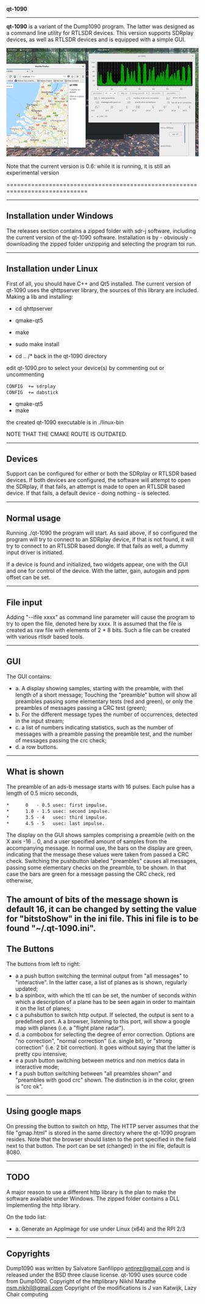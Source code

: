**qt-1090**

----------------------------------------------------------------------------

**qt-1090** is a variant of the Dump1090 program. The latter was
designed  as a command line utility for RTLSDR devices. 
This  version supports SDRplay devices, as well as RTLSDR devices and
is equipped with a simple GUI.

![qt-1090 ](/Screenshot_qt-1090.png?raw=true)


Note that the current version is 0.6: while it is running, it
is still an experimental version

=============================================================================

-----------------------------------------------------------------------------
Installation under Windows
-----------------------------------------------------------------------------

The releases section contains a zipped folder with sdr-j software,
including the current version of the qt-1090 software.
Installation is by - obviously - downloading the zipped folder
unzipping and selecting the program toi run.

-----------------------------------------------------------------------------
Installation under Linux
-----------------------------------------------------------------------------

First of all, you should have C++ and Qt5 installed.
The current version of qt-1090 uses the qhttpserver library,
the sources of this library are included.
Making a lib and installing:

* cd qhttpserver
* qmake-qt5
* make
* sudo make install

* cd ..			/* back in the qt-1090 directory
 
edit qt-1090.pro to select your device(s) by commenting out or uncommenting

	CONFIG  += sdrplay
	CONFIG  += dabstick

* qmake-qt5
* make

the created qt-1090 executable is in ./linux-bin

NOTE THAT THE CMAKE ROUTE IS OUTDATED.

---------------------------------------------------------------------------
Devices
---------------------------------------------------------------------------

Support can be configured for either or both the SDRplay or RTLSDR based
devices. If both devices are configured, the software will attempt to
open the SDRplay, if that fails, an attempt is made to open an RTLSDR
based device. If that fails, a default device - doing nothing - is
selected.

---------------------------------------------------------------------------
Normal usage
---------------------------------------------------------------------------

Running
    ./qt-1090
the program will start. As said above, if so configured the program will try to connect to an SDRplay
device, if that is not found, it will try to connect to an RTLSDR based dongle.
If that fails as well,  a dummy input driver is initiated.

If a device  is found and initialized, two widgets appear, one with the GUI and one for
control of the device. With the latter, gain, autogain and ppm offset can be set.

----------------------------------------------------------------------------
File input
----------------------------------------------------------------------------

Adding "--ifile xxxx" as command line parameter will cause the program
to try to open the file, denoted here by xxxx. It is assumed that the file
is created as raw file with elements of 2 * 8 bits. Such a file can be created
with various rtlsdr based tools.


---------------------------------------------------------------------------
GUI
---------------------------------------------------------------------------

The GUI contains:
* a. A display showing samples, starting with the preamble, with thel length of a short message;
Touching the "preamble" button will show all preambles passing some elementary tests (red and green),
or only the preambles of messages passing a CRC test (green);
* b. For the different message types the number of occurrences, detected in the input stream;
* c. a list of numbers indicating statistics, such as the number of messages with a preamble passing the preamble test, and the number of messages passing the crc check;
* d. a row buttons.

----------------------------------------------------------------------------
What is shown
----------------------------------------------------------------------------

The preamble of an ads-b message starts with 16
pulses. Each pulse has a length of 0.5 micro seconds,

	*      0   - 0.5 usec: first impulse.
	*      1.0 - 1.5 usec: second impulse.
	*      3.5 - 4   usec: third impulse.
	*      4.5 - 5   usec: last impulse.


The display on the GUI shows samples comprising a preamble (with on the
X axis -16 .. 0, and a user specified amount of samples from the accompanying
message. 
In normal use, the bars on the display are green, indicating that the message
these values were taken from passed a CRC check. Switching the pushbutton
labeled "preambles" causes all messages, passing some elementary checks
on the preamble, to be shown. In that case the bars are green for a message
passing the CRC check, red otherwise,


The amount of bits of the message shown is default 16, it can be changed by
setting the value for "bitstoShow" in the ini file. This ini file is to be
found "~/.qt-1090.ini".
---------------------------------------------------------------------------
The Buttons
----------------------------------------------------------------------------

The buttons from left to right:
* a	a push button switching the terminal output from "all messages" to "interactive". In the latter case, a list of planes as is shown, regularly updated;
* b	a spinbox, with which the ttl can be set, the number of seconds within which a description of a plane has to be seen again in order to maintain it on the list of planes;
* c	a puhsbutton to switch http output. If selected, the output
is sent to a predefined port. A a browser, listening to this port,
will show a google map with planes (i.e. a "flight plane radar").
* d.	a combobox for selecting the degree of error correction. Options are 
"no correction", "normal correction" (i.e. single bit), or "strong correction"
(i.e. 2 bit correction). It goes without saying that the latter is pretty cpu
intensive;
* e	a push button switching between metrics and non metrics data in interactive mode;
* f	a push button switching between "all preambles shown" and "preambles with good crc" shown. The distinction is in the color, green is "crc ok".

----------------------------------------------------------------------------
Using google maps
----------------------------------------------------------------------------

On pressing the button to switch on http, 
The HTTP server assumes that the file "gmap.html" is stored in the same
directory where the qt-1090 program resides. Note that the browser should
listen to the port specified in the field next to that button.
The port can be set (changed) in the ini file, default is 8080.


--------------------------------------------------------------------------
TODO
--------------------------------------------------------------------------

A major reason to use a different http library is the plan to make
the software available under Windows. The zipped folder contains a
DLL implementing the http library.

On the todo list:

* a. Generate an AppImage for use under Linux (x64) and the RPI 2/3

---------------------------------------------------------------------------
Copyrights
---------------------------------------------------------------------------


Dump1090 was written by Salvatore Sanfilippo <antirez@gmail.com> and is
released under the BSD three clause license. qt-1090 uses source code
from Dump1090.
Copyright of the httplibrary Nikhil Marathe <nsm.nikhil@gmail.com>
Copyright of the modifications is J van Katwijk, Lazy Chair computing

